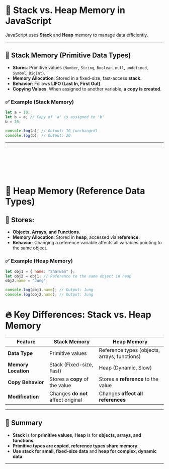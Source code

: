 # 📌 Stack vs. Heap Memory in JavaScript  

JavaScript uses **Stack** and **Heap** memory to manage data efficiently.  

---

## 🔹 Stack Memory (Primitive Data Types)  
- **Stores**: Primitive values (`Number`, `String`, `Boolean`, `null`, `undefined`, `Symbol`, `BigInt`).
- **Memory Allocation**: Stored in a fixed-size, fast-access **stack**.
- **Behavior**: Follows **LIFO (Last In, First Out)**.
- **Copying Values**: When assigned to another variable, **a copy is created**.

### ✅ Example (Stack Memory)
```javascript
let a = 10;
let b = a; // Copy of 'a' is assigned to 'b'
b = 20;

console.log(a); // Output: 10 (unchanged)
console.log(b); // Output: 20
```
<hr><hr>
<br><br><br><br>

# 🔹 Heap Memory (Reference Data Types)  

## 📌 Stores:
- **Objects, Arrays, and Functions**.  
- **Memory Allocation**: Stored in **heap**, accessed via **reference**.  
- **Behavior**: Changing a reference variable affects all variables pointing to the same object.  

### ✅ Example (Heap Memory)
```javascript
let obj1 = { name: "Sharwan" };
let obj2 = obj1; // Reference to the same object in heap
obj2.name = "Jung";

console.log(obj1.name); // Output: Jung
console.log(obj2.name); // Output: Jung
```


# 🔥 Key Differences: Stack vs. Heap Memory  

| Feature         | Stack Memory            | Heap Memory                        |
|----------------|------------------------|------------------------------------|
| **Data Type**   | Primitive values        | Reference types (objects, arrays, functions) |
| **Memory Location** | Stack (Fixed-size, Fast) | Heap (Dynamic, Slow) |
| **Copy Behavior** | Stores a **copy** of the value | Stores a **reference** to the value |
| **Modification** | Changes **do not** affect original | Changes **affect all references** |

---

## 🚀 Summary  
- **Stack** is for **primitive values**, **Heap** is for **objects, arrays, and functions**.  
- **Primitive types are copied**, **reference types share memory**.  
- **Use stack for small, fixed-size data** and **heap for complex, dynamic data**.  

---

